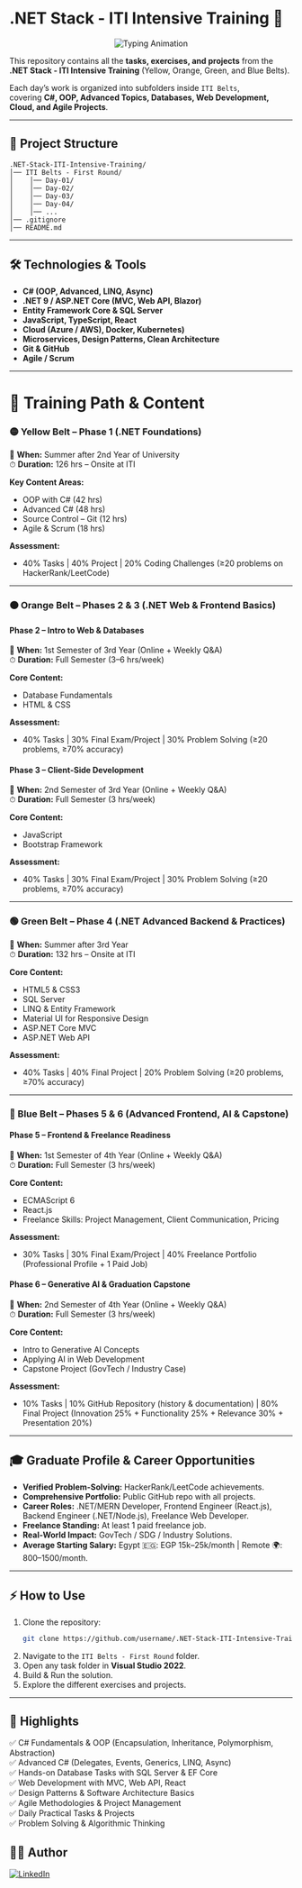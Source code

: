 ﻿# .NET Stack - ITI Intensive Training 🚀  

<p align="center">
  <img src="https://readme-typing-svg.demolab.com?font=Fira+Code&size=22&duration=3000&pause=1000&color=00C3FF&center=true&vCenter=true&width=800&lines=ITI+.NET+Stack+Training+Program;Full+Journey:+Yellow+%E2%9A%BF+Orange+%E2%9A%A1+Green+%F0%9F%8C%B2+Blue+%F0%9F%8C%8C;C%23+OOP+%7C+Advanced+C%23+%7C+EF+Core;Web+API+%7C+MVC+%7C+React;Cloud+%7C+DevOps+%7C+Microservices" alt="Typing Animation" />
</p>

This repository contains all the **tasks, exercises, and projects** from the  
**.NET Stack - ITI Intensive Training** (Yellow, Orange, Green, and Blue Belts).  

Each day’s work is organized into subfolders inside `ITI Belts`,  
covering **C#, OOP, Advanced Topics, Databases, Web Development, Cloud, and Agile Projects**.

---

## 📂 Project Structure
```
.NET-Stack-ITI-Intensive-Training/
│── ITI Belts - First Round/
│    │── Day-01/
│    │── Day-02/
│    │── Day-03/
│    │── Day-04/
│    │── ...
│── .gitignore
│── README.md
```

---

## 🛠️ Technologies & Tools
- **C# (OOP, Advanced, LINQ, Async)**
- **.NET 9 / ASP.NET Core (MVC, Web API, Blazor)**
- **Entity Framework Core & SQL Server**
- **JavaScript, TypeScript, React**
- **Cloud (Azure / AWS), Docker, Kubernetes)**
- **Microservices, Design Patterns, Clean Architecture**
- **Git & GitHub**
- **Agile / Scrum**

---

# 📘 Training Path & Content  

### 🟡 Yellow Belt – Phase 1 (.NET Foundations)
📅 **When:** Summer after 2nd Year of University  
⏱ **Duration:** 126 hrs – Onsite at ITI  

**Key Content Areas:**  
- OOP with C# (42 hrs)  
- Advanced C# (48 hrs)  
- Source Control – Git (12 hrs)  
- Agile & Scrum (18 hrs)  

**Assessment:**  
- 40% Tasks | 40% Project | 20% Coding Challenges (≥20 problems on HackerRank/LeetCode)  

---

### 🟠 Orange Belt – Phases 2 & 3 (.NET Web & Frontend Basics)  

#### **Phase 2 – Intro to Web & Databases**  
📅 **When:** 1st Semester of 3rd Year (Online + Weekly Q&A)  
⏱ **Duration:** Full Semester (3–6 hrs/week)  

**Core Content:**  
- Database Fundamentals  
- HTML & CSS  

**Assessment:**  
- 40% Tasks | 30% Final Exam/Project | 30% Problem Solving (≥20 problems, ≥70% accuracy)  

#### **Phase 3 – Client-Side Development**  
📅 **When:** 2nd Semester of 3rd Year (Online + Weekly Q&A)  
⏱ **Duration:** Full Semester (3 hrs/week)  

**Core Content:**  
- JavaScript  
- Bootstrap Framework  

**Assessment:**  
- 40% Tasks | 30% Final Exam/Project | 30% Problem Solving (≥20 problems, ≥70% accuracy)  

---

### 🟢 Green Belt – Phase 4 (.NET Advanced Backend & Practices)  
📅 **When:** Summer after 3rd Year  
⏱ **Duration:** 132 hrs – Onsite at ITI  

**Core Content:**  
- HTML5 & CSS3  
- SQL Server  
- LINQ & Entity Framework  
- Material UI for Responsive Design  
- ASP.NET Core MVC  
- ASP.NET Web API  

**Assessment:**  
- 40% Tasks | 40% Final Project | 20% Problem Solving (≥20 problems, ≥70% accuracy)  

---

### 🔵 Blue Belt – Phases 5 & 6 (Advanced Frontend, AI & Capstone)  

#### **Phase 5 – Frontend & Freelance Readiness**  
📅 **When:** 1st Semester of 4th Year (Online + Weekly Q&A)  
⏱ **Duration:** Full Semester (3 hrs/week)  

**Core Content:**  
- ECMAScript 6  
- React.js  
- Freelance Skills: Project Management, Client Communication, Pricing  

**Assessment:**  
- 30% Tasks | 30% Final Exam/Project | 40% Freelance Portfolio (Professional Profile + 1 Paid Job)  

#### **Phase 6 – Generative AI & Graduation Capstone**  
📅 **When:** 2nd Semester of 4th Year (Online + Weekly Q&A)  
⏱ **Duration:** Full Semester (3 hrs/week)  

**Core Content:**  
- Intro to Generative AI Concepts  
- Applying AI in Web Development  
- Capstone Project (GovTech / Industry Case)  

**Assessment:**  
- 10% Tasks | 10% GitHub Repository (history & documentation) | 80% Final Project (Innovation 25% + Functionality 25% + Relevance 30% + Presentation 20%)  

---

## 🎓 Graduate Profile & Career Opportunities  
- **Verified Problem-Solving:** HackerRank/LeetCode achievements.  
- **Comprehensive Portfolio:** Public GitHub repo with all projects.  
- **Career Roles:** .NET/MERN Developer, Frontend Engineer (React.js), Backend Engineer (.NET/Node.js), Freelance Web Developer.  
- **Freelance Standing:** At least 1 paid freelance job.  
- **Real-World Impact:** GovTech / SDG / Industry Solutions.  
- **Average Starting Salary:** Egypt 🇪🇬: EGP 15k–25k/month | Remote 🌍: $800–$1500/month.  

---

## ⚡ How to Use
1. Clone the repository:
   ```bash
   git clone https://github.com/username/.NET-Stack-ITI-Intensive-Training.git
   ```
2. Navigate to the `ITI Belts - First Round` folder.
3. Open any task folder in **Visual Studio 2022**.
4. Build & Run the solution.
5. Explore the different exercises and projects.

---

## 📌 Highlights

✅ C# Fundamentals & OOP (Encapsulation, Inheritance, Polymorphism, Abstraction)  
✅ Advanced C# (Delegates, Events, Generics, LINQ, Async)  
✅ Hands-on Database Tasks with SQL Server & EF Core  
✅ Web Development with MVC, Web API, React  
✅ Design Patterns & Software Architecture Basics  
✅ Agile Methodologies & Project Management  
✅ Daily Practical Tasks & Projects  
✅ Problem Solving & Algorithmic Thinking  

## 👨‍💻 Author
[![LinkedIn](https://img.shields.io/badge/LinkedIn-Connect-blue?style=for-the-badge&logo=linkedin)](https://www.linkedin.com/in/zeyad-waled-3504a9295/)
